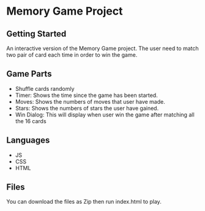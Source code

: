 # Memory Game Project

## Getting Started

An interactive version of the Memory Game project. The user need to match two pair of card each time in order to win the game.

## Game Parts

* Shuffle cards randomly
* Timer: Shows the time since the game has been started.
* Moves: Shows the numbers of moves that user have made.
* Stars: Shows the numbers of stars the user have gained.
* Win Dialog: This will display when user win the game after matching all the 16 cards

## Languages

* JS
* CSS
* HTML

## Files

You can download the files as Zip then run index.html to play.
